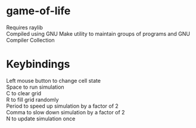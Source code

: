 # game-of-life
Requires raylib  
Compiled using GNU Make utility to maintain groups of programs and GNU Compiler Collection  

# Keybindings  
Left mouse button to change cell state  
Space to run simulation  
C to clear grid  
R to fill grid randomly  
Period to speed up simulation by a factor of 2  
Comma to slow down simulation by a factor of 2  
N to update simulation once  
